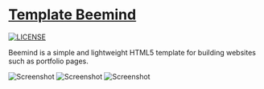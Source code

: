 # [Template Beemind](https://gustavoalvesdev.github.io/template-beemind/index.html)
[![LICENSE](https://img.shields.io/badge/license-MIT-lightgrey.svg)](https://github.com/gustavoalvesdev/template-beemind/blob/master/LICENSE.txt)

Beemind is a simple and lightweight HTML5 template for building websites such as portfolio pages.

![Screenshot](https://github.com/gustavoalvesdev/template-beemind/screenshots/1.PNG)
![Screenshot](https://github.com/gustavoalvesdev/template-beemind/screenshots/2.PNG)
![Screenshot](https://github.com/gustavoalvesdev/template-beemind/screenshots/3.PNG)
